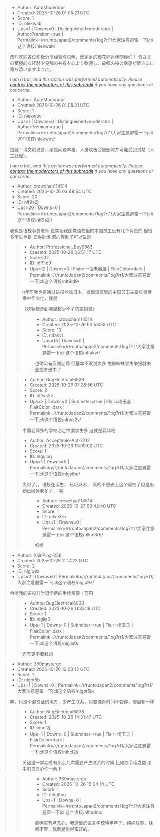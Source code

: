 > - Author: AutoModerator
> - Created: 2025-10-26 01:05:21 UTC
> - Score: 1
> - ID: nlekwab
> - Ups=1 | Downs=0 | Distinguished=moderator | AuthorPremium=true | Permalink=/r/runtoJapan2/comments/1og7rt1/大家注意避雷一下jcli这个语校/nlekwab/
>
> 热烈欢迎各位积极分享经验与见解，愿家乡的樱花好运伴随你们！
> 皆さまの積極的な経験や見解の共有を心より歓迎し、故郷の桜の幸運が皆さまに寄り添いますように。
> 
> *I am a bot, and this action was performed automatically. Please [contact the moderators of this subreddit](/message/compose/?to=/r/runtoJapan2) if you have any questions or concerns.*

> - Author: AutoModerator
> - Created: 2025-10-26 01:05:21 UTC
> - Score: 1
> - ID: nlekwbv
> - Ups=1 | Downs=0 | Distinguished=moderator | AuthorPremium=true | Permalink=/r/runtoJapan2/comments/1og7rt1/大家注意避雷一下jcli这个语校/nlekwbv/
>
> 提醒：请文明发言、聚焦问题本身。人身攻击会被删除并可能受到封禁（人工处理）。
> 
> *I am a bot, and this action was performed automatically. Please [contact the moderators of this subreddit](/message/compose/?to=/r/runtoJapan2) if you have any questions or concerns.*

> - Author: crowchan114514
> - Created: 2025-10-26 03:48:54 UTC
> - Score: 20
> - ID: nlf9a2j
> - Ups=20 | Downs=0 | Permalink=/r/runtoJapan2/comments/1og7rt1/大家注意避雷一下jcli这个语校/nlf9a2j/
>
> 我也是语校事务老师 说实话我感觉语校里的中国员工没有几个负责的 但很多学生也是 支得批爆 双向奔赴了可以说是

>> - Author: Professional_Buy9863
>> - Created: 2025-10-26 03:51:17 UTC
>> - Score: 12
>> - ID: nlf9ld9
>> - Ups=12 | Downs=0 | Flair=一位老英雄 | FlairColor=dark | Permalink=/r/runtoJapan2/comments/1og7rt1/大家注意避雷一下jcli这个语校/nlf9ld9/
>>
>> n年前我也是通过语校登陆日本，发现语校里的中国员工主要负责传播中华文化，就是
>> 
>> 《吃钠猪走到哪里都少不了坑蒙拐骗》

>>> - Author: crowchan114514
>>> - Created: 2025-10-26 03:58:55 UTC
>>> - Score: 13
>>> - ID: nlfakvt
>>> - Ups=13 | Downs=0 | Permalink=/r/runtoJapan2/comments/1og7rt1/大家注意避雷一下jcli这个语校/nlfakvt/
>>>
>>> 也确实有反贼老师 但基本不敢说太多 怕被蜘蛛学生举报就失业或者送中了

>> - Author: BugElectrical6838
>> - Created: 2025-10-26 07:26:56 UTC
>> - Score: 2
>> - ID: nlfws2v
>> - Ups=2 | Downs=0 | Submitter=true | Flair=埼玉县 | FlairColor=dark | Permalink=/r/runtoJapan2/comments/1og7rt1/大家注意避雷一下jcli这个语校/nlfws2v/
>>
>> 中国老师多的学校必定中国学生多
>> 这就是羁绊吧

>> - Author: Acceptable-Act-2712
>> - Created: 2025-10-26 13:09:02 UTC
>> - Score: 1
>> - ID: nlgylbq
>> - Ups=1 | Downs=0 | Permalink=/r/runtoJapan2/comments/1og7rt1/大家注意避雷一下jcli这个语校/nlgylbq/
>>
>> 太对了。。语校在读生， 已经麻木， 真的不想去上这个语校了但是出勤已经掉老多了， 唉

>>> - Author: crowchan114514
>>> - Created: 2025-10-27 00:42:40 UTC
>>> - Score: 1
>>> - ID: nlkm3rh
>>> - Ups=1 | Downs=0 | Permalink=/r/runtoJapan2/comments/1og7rt1/大家注意避雷一下jcli这个语校/nlkm3rh/
>>>
>>> 细嗦

> - Author: XijinPing-258
> - Created: 2025-10-26 11:17:23 UTC
> - Score: 2
> - ID: nlgjp9z
> - Ups=2 | Downs=0 | Permalink=/r/runtoJapan2/comments/1og7rt1/大家注意避雷一下jcli这个语校/nlgjp9z/
>
> 哈哈我的语校升学退学费的手续费要十万円

>> - Author: BugElectrical6838
>> - Created: 2025-10-26 11:33:19 UTC
>> - Score: 1
>> - ID: nlglia0
>> - Ups=1 | Downs=0 | Submitter=true | Flair=埼玉县 | FlairColor=dark | Permalink=/r/runtoJapan2/comments/1og7rt1/大家注意避雷一下jcli这个语校/nlglia0/
>>
>> 还有更不要脸的

> - Author: 360mastergo
> - Created: 2025-10-26 12:00:12 UTC
> - Score: 1
> - ID: nlgot5b
> - Ups=1 | Downs=0 | Permalink=/r/runtoJapan2/comments/1og7rt1/大家注意避雷一下jcli这个语校/nlgot5b/
>
> 嘛，只是个混签证的地方，少产生联系，只要课外时间不管你，哪里都一样

>> - Author: BugElectrical6838
>> - Created: 2025-10-26 14:31:47 UTC
>> - Score: 1
>> - ID: nlhcl2j
>> - Ups=1 | Downs=0 | Submitter=true | Flair=埼玉县 | FlairColor=dark | Permalink=/r/runtoJapan2/comments/1og7rt1/大家注意避雷一下jcli这个语校/nlhcl2j/
>>
>> 关键是一学期总有那么几次需要产生联系的时候 比如办手续之类 老中职员恶心你一两下

>>> - Author: 360mastergo
>>> - Created: 2025-10-26 16:04:14 UTC
>>> - Score: 1
>>> - ID: nlhu8nu
>>> - Ups=1 | Downs=0 | Permalink=/r/runtoJapan2/comments/1og7rt1/大家注意避雷一下jcli这个语校/nlhu8nu/
>>>
>>> 那确实有点恶心，我这里的语言学校待半年了，纯纯放养，啥都不管，我倒是觉得蛮好的。
